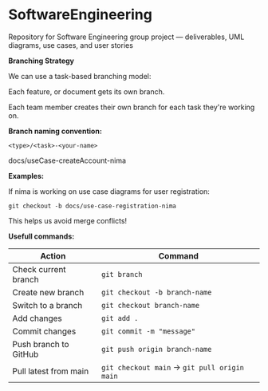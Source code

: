 # SoftwareEngineering
Repository for Software Engineering group project — deliverables, UML diagrams, use cases, and user stories



**Branching Strategy**

We can use a task-based branching model:

Each feature, or document gets its own branch.

Each team member creates their own branch for each task they're working on.



**Branch naming convention:**

```<type>/<task>-<your-name> ```

docs/useCase-createAccount-nima



**Examples:**

If nima is working on use case diagrams for user registration:
```
git checkout -b docs/use-case-registration-nima
```

This helps us avoid merge conflicts!




**Usefull commands:**


| Action                | Command                                      |
| --------------------- | -------------------------------------------- |
| Check current branch  | `git branch`                                 |
| Create new branch     | `git checkout -b branch-name`                |
| Switch to a branch    | `git checkout branch-name`                   |
| Add changes           | `git add .`                                  |
| Commit changes        | `git commit -m "message"`                    |
| Push branch to GitHub | `git push origin branch-name`                |
| Pull latest from main | `git checkout main` → `git pull origin main` |
